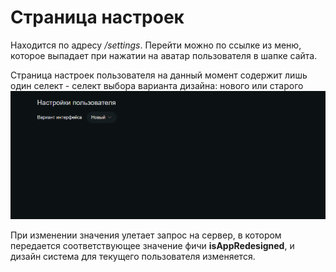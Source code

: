 # Страница настроек

Находится по адресу */settings*. Перейти можно по ссылке из меню, которое выпадает при нажатии на аватар пользователя в шапке сайта.

Страница настроек пользователя на данный момент содержит лишь один селект - селект выбора варианта дизайна: нового или старого
![settings page screenshot](/assets/settings.png)

При изменении значения улетает запрос на сервер, в котором передается соответствующее значение фичи **isAppRedesigned**, и дизайн система для текущего пользователя изменяется.